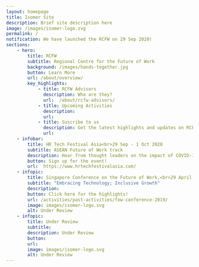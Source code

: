 ```yaml
---
layout: homepage
title: Isomer Site
description: Brief site description here
image: /images/isomer-logo.svg
permalink: /
notification: We have launched the RCFW on 29 Sep 2020! 
sections:
    - hero:
        title: RCFW
        subtitle: Regional Centre for the Future of Work 
        background: /images/hands-together.jpg
        button: Learn More
        url: /about/overview/
        key_highlights:
            - title: RCFW Advisors
              description: Who are they?
              url: 	/about/rcfw-advisors/
            - title: Upcoming Activities
              description: 
              url: 
            - title: Suscribe to us
              description: Get the latest highlights and updates on RCFW activities
              url: 
    - infobar: 
        title: HR Tech Festival Asia<br>29 Sep - 1 Oct 2020 
        subtitle: ASEAN Future of Work track
        description: Hear from thought leaders on the impact of COVID-19 on labour markets and how HR leaders can support business transformation and human development in the future of work.
        button: Sign up for the event!
        url:  https://www.hrtechfestivalasia.com/
    - infopic:
        title: Singapore Conference on the Future of Work,<br>29 April 2019
        subtitle: "Embracing Technology; Inclusive Growth"
        description: 
        button: Click here for the highlights! 
        url: /activities/past-activities/fow-conference-2019/
        image: images/isomer-logo.svg
        alt: Under Review
    - infopic:
        title: Under Review
        subtitle: 
        description: Under Review
        button: 
        url: 
        image: images/isomer-logo.svg
        alt: Under Review
---
```


